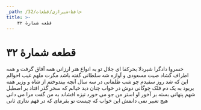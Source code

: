 ```yaml
---
_path: /حافظ-شیرازی/قطعات/32
title: >-
    قطعه شمارهٔ ۳۲
---
```

# قطعه شمارهٔ ۳۲

خسروا دادگرا شیردلا بحرکفا
ای جلال تو به انواع هنر ارزانی
همه آفاق گرفت و همه اطراف گشاد
صیت مسعودی و آوازه شه سلطانی
گفته باشد مگرت ملهم غیب احوالم
این که شد روز سفیدم چو شب ظلمانی
در سه سال آنچه بیندوختم از شاه و وزیر
همه بربود به یک دم فلک چوگانی
دوش در خواب چنان دید خیالم که سحر
گذر افتاد بر اصطبل شهم پنهانی
بسته بر آخور او استر من جو می خورد
تیزه افشاند به من گفت مرا می دانی
هیچ تعبیر نمی دانمش این خواب که چیست
تو بفرمای که در فهم نداری ثانی
